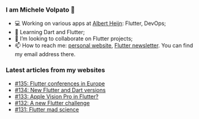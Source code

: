 ### I am Michele Volpato 👋

- 💻 Working on various apps at [Albert Heijn](https://github.com/RoyalAholdDelhaize): Flutter, DevOps;
- 🌱 Learning Dart and Flutter;
- 📱 I’m looking to collaborate on Flutter projects;
- 📫 How to reach me: [personal website](https://volpato.dev), [Flutter newsletter](https://flutternewsletter.volpato.dev). You can find my email address there.

### Latest articles from my websites

<!-- BLOG-POST-LIST:START -->
- [#135: Flutter conferences in Europe](https://flutternewsletter.volpato.dev/news/135-flutter-conferences-in-europe/)
- [#134: New Flutter and Dart versions](https://flutternewsletter.volpato.dev/news/134-new-flutter-and-dart-versions/)
- [#133: Apple Vision Pro in Flutter?](https://flutternewsletter.volpato.dev/news/133-apple-vision-pro-in-flutter/)
- [#132: A new Flutter challenge](https://flutternewsletter.volpato.dev/news/132-a-new-flutter-challenge/)
- [#131: Flutter mad science](https://flutternewsletter.volpato.dev/news/131-flutter-mad-science/)
<!-- BLOG-POST-LIST:END -->
